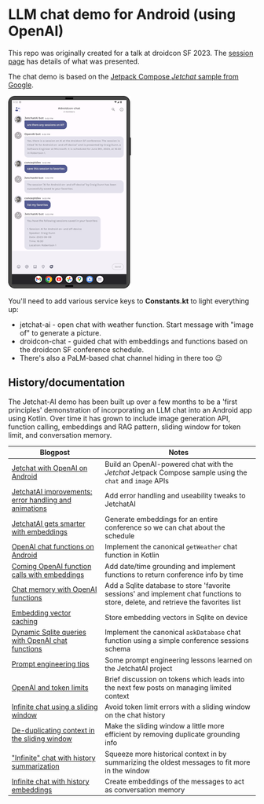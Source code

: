 # LLM chat demo for Android (using OpenAI)

This repo was originally created for a talk at droidcon SF 2023. The [session page](droidcon-sf-23.md) has details of what was presented.

The chat demo is based on the [Jetpack Compose _Jetchat_ sample from Google](https://github.com/android/compose-samples/raw/main/Jetchat/).

[![Screenshot showing chat using the favorites functions](images/chat-favorites-250.png)](images/chat-favorites-original.png)

You'll need to add various service keys to **Constants.kt** to light everything up:

* jetchat-ai - open chat with weather function. Start message with "image of" to generate a picture.
* droidcon-chat - guided chat with embeddings and functions based on the droidcon SF conference schedule.
* There's also a PaLM-based chat channel hiding in there too 😉

## History/documentation

The Jetchat-AI demo has been built up over a few months to be a 'first principles' demonstration of incorporating an LLM chat into an Android app using Kotlin. Over time it has grown to include image generation API, function calling, embeddings and RAG pattern, sliding window for token limit, and conversation memory.

| Blogpost | Notes |
|------|-------|
| [Jetchat with OpenAI on Android](https://devblogs.microsoft.com/surface-duo/android-openai-chatgpt-5/) | Build an OpenAI-powered chat with the _Jetchat_ Jetpack Compose sample using the `chat` and `image` APIs |
| [JetchatAI improvements: error handling and animations](https://devblogs.microsoft.com/surface-duo/android-openai-chatgpt-6/) | Add error handling and useability tweaks to JetchatAI |
| [JetchatAI gets smarter with embeddings](https://devblogs.microsoft.com/surface-duo/android-openai-chatgpt-7/) | Generate embeddings for an entire conference so we can chat about the schedule |
| [OpenAI chat functions on Android](https://devblogs.microsoft.com/surface-duo/android-openai-chatgpt-9-functions/) | Implement the canonical `getWeather` chat function in Kotlin |
| [Coming OpenAI function calls with embeddings](https://devblogs.microsoft.com/surface-duo/android-openai-chatgpt-10/) | Add date/time grounding and implement functions to return conference info by time |
| [Chat memory with OpenAI functions](https://devblogs.microsoft.com/surface-duo/android-openai-chatgpt-11/) | Add a Sqlite database to store 'favorite sessions' and implement chat functions to store, delete, and retrieve the favorites list |
| [Embedding vector caching](https://devblogs.microsoft.com/surface-duo/android-openai-chatgpt-12/) | Store embedding vectors in Sqlite on device |
| [Dynamic Sqlite queries with OpenAI chat functions](https://devblogs.microsoft.com/surface-duo/android-openai-chatgpt-13/) | Implement the canonical `askDatabase` chat function using a simple conference sessions schema |
| [Prompt engineering tips](https://devblogs.microsoft.com/surface-duo/android-openai-chatgpt-14/) | Some prompt engineering lessons learned on the JetchatAI project |
| [OpenAI and token limits](https://devblogs.microsoft.com/surface-duo/android-openai-chatgpt-15/) | Brief discussion on tokens which leads into the next few posts on managing limited context |
| [Infinite chat using a sliding window](https://devblogs.microsoft.com/surface-duo/android-openai-chatgpt-16/) | Avoid token limit errors with a sliding window on the chat history |
| [De-duplicating context in the sliding window](https://devblogs.microsoft.com/surface-duo/android-openai-chatgpt-17/) | Make the sliding window a little more efficient by removing duplicate grounding info |
| ["Infinite" chat with history summarization](https://devblogs.microsoft.com/surface-duo/android-openai-chatgpt-18/) | Squeeze more historical context in by summarizing the oldest messages to fit more in the window |
| [Infinite chat with history embeddings](https://devblogs.microsoft.com/surface-duo/android-openai-chatgpt-19/) | Create embeddings of the messages to act as conversation memory |
